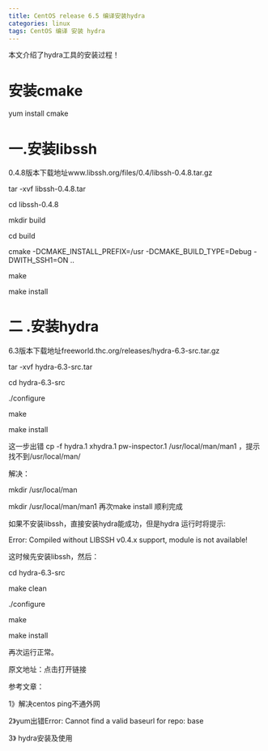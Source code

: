 ```yaml
---
title: CentOS release 6.5 编译安装hydra
categories: linux
tags: CentOS 编译 安装 hydra
---
```

本文介绍了hydra工具的安装过程！

#  安装cmake

yum install cmake

#  一.安装libssh

0.4.8版本下载地址www.libssh.org/files/0.4/libssh-0.4.8.tar.gz  

tar -xvf libssh-0.4.8.tar

cd libssh-0.4.8

mkdir build

cd build

cmake -DCMAKE_INSTALL_PREFIX=/usr -DCMAKE_BUILD_TYPE=Debug -DWITH_SSH1=ON ..  

make

make install

#  二 .安装hydra

6.3版本下载地址freeworld.thc.org/releases/hydra-6.3-src.tar.gz  

tar -xvf hydra-6.3-src.tar

cd hydra-6.3-src

./configure  

make

make install

这一步出错 cp -f hydra.1 xhydra.1 pw-inspector.1 /usr/local/man/man1
，提示找不到/usr/local/man/

解决：

mkdir /usr/local/man

mkdir /usr/local/man/man1 再次make install 顺利完成  

  

如果不安装libssh，直接安装hydra能成功，但是hydra 运行时将提示:

Error: Compiled without LIBSSH v0.4.x support, module is not available!  

这时候先安装libssh，然后：

cd hydra-6.3-src

make clean

./configure  

make

make install

再次运行正常。

原文地址：点击打开链接

参考文章：

1》解决centos ping不通外网

2》yum出错Error: Cannot find a valid baseurl for repo: base

3》 hydra安装及使用

  

